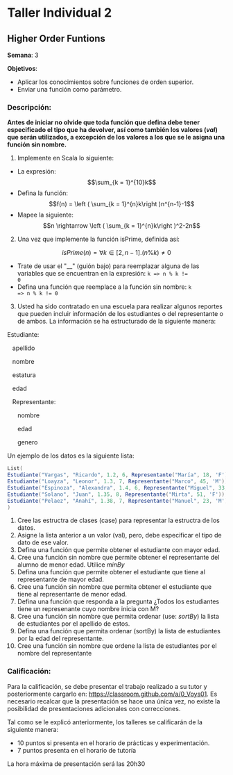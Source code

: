 # Taller Individual  2
## Higher Order Funtions

**Semana**: 3

**Objetivos**:

- Aplicar los conocimientos sobre funciones de orden superior.
- Enviar una función como parámetro.

### Descripción:

**Antes de iniciar no olvide que toda función que defina debe tener especificado el tipo que ha devolver, así como también los valores (*val*) que serán utilizados, a excepción de los valores a los que se le asigna una función sin nombre.**

1. Implemente en Scala lo siguiente:

- La expresión: $$\sum_{k = 1}^{10}k$$
- Defina la función: $$f(n) = \left ( \sum_{k = 1}^{n}k\right )n^{n-1}-1$$
- Mapee la siguiente: $$n \rightarrow \left ( \sum_{k = 1}^{n}k\right )^2-2n$$


2. Una vez que implemente la función isPrime, definida así:

```math
isPrime(n) = \forall k \in [2, n - 1] . (n\%k) \neq 0
```

 - Trate de usar el "__" (guión bajo) para reemplazar alguna de las variables que se encuentran en la expresión: <code>k => n % k != 0</code>
 - Defina una función que reemplace a la función sin nombre: <code>k => n % k != 0</code>


3. Usted ha sido contratado en una escuela para realizar algunos reportes que pueden incluir información de los estudiantes o del representante o de ambos. La información se ha estructurado de la siguiente manera:

Estudiante:

&nbsp;&nbsp;&nbsp;apellido

&nbsp;&nbsp;&nbsp;nombre

&nbsp;&nbsp;&nbsp;estatura

&nbsp;&nbsp;&nbsp;edad

&nbsp;&nbsp;&nbsp;Representante:

&nbsp;&nbsp;&nbsp;&nbsp;&nbsp;&nbsp;nombre

&nbsp;&nbsp;&nbsp;&nbsp;&nbsp;&nbsp;edad

&nbsp;&nbsp;&nbsp;&nbsp;&nbsp;&nbsp;genero

Un ejemplo de los datos es la siguiente lista:
```Scala
List(
Estudiante("Vargas", "Ricardo", 1.2, 6, Representante("María", 18, 'F')),
Estudiante("Loayza", "Leonor", 1.3, 7, Representante("Marco", 45, 'M')),
Estudiante("Espinoza", "Alexandra", 1.4, 6, Representante("Miguel", 33, 'M')),
Estudiante("Solano", "Juan", 1.35, 8, Representante("Mirta", 51, 'F')),
Estudiante("Pelaez", "Anahí", 1.38, 7, Representante("Manuel", 23, 'M')),
)
```

1. Cree las estructra de clases (case) para representar la estructra de los datos.
2. Asigne la lista anterior a un valor (val), pero, debe especificar el tipo de dato de ese valor.
3. Defina una función que permite obtener el estudiante con mayor edad.
4. Cree una función sin nombre que permite obtener el representante del alumno de menor edad. Utilice *minBy*
5. Defina una función que permite obtener el estudiante que tiene al representante de mayor edad.
6. Cree una función sin nombre que permita obtener el estudiante que tiene al representante de menor edad.
7. Defina una función que responda a la pregunta ¿Todos los estudiantes tiene un represenante cuyo nombre inicia con M? 
8. Cree una función sin nombre que permita ordenar (use: *sortBy*) la lista de estudiantes por el apellido de estos.
9. Defina una función que permita ordenar (sortBy) la lista de estudiantes por la edad del representante.
10. Cree una función sin nombre que ordene la lista de estudiantes por el nombre del representante

### Calificación:

Para la calificación, se debe presentar el trabajo realizado a su tutor y posteriormente cargarlo en: https://classroom.github.com/a/0_Voys01. Es necesario recalcar que la presentación se hace una única vez, no existe la posibilidad de presentaciones adicionales con correcciones.

Tal como se le explicó anteriormente, los talleres se calificarán de la siguiente manera:

- 10 puntos si presenta en el horario de prácticas y experimentación.
- 7 puntos presenta en el horario de tutoría

La hora máxima de presentación será las 20h30